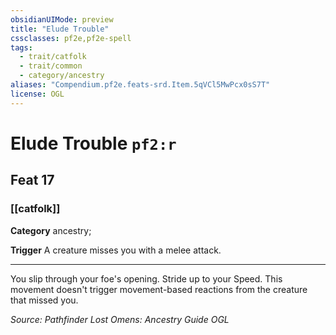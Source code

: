 ```yaml
---
obsidianUIMode: preview
title: "Elude Trouble"
cssclasses: pf2e,pf2e-spell
tags:
  - trait/catfolk
  - trait/common
  - category/ancestry
aliases: "Compendium.pf2e.feats-srd.Item.5qVCl5MwPcx0sS7T"
license: OGL
---
```

# Elude Trouble `pf2:r`
## Feat 17
### [[catfolk]]

**Category** ancestry; 




**Trigger** A creature misses you with a melee attack.

* * *

You slip through your foe's opening. Stride up to your Speed. This movement doesn't trigger movement-based reactions from the creature that missed you.

*Source: Pathfinder Lost Omens: Ancestry Guide*
*OGL*